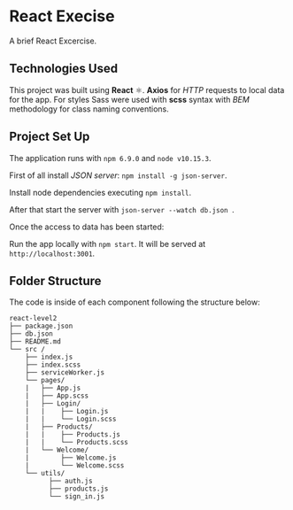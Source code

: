 # React Execise 

A brief React Excercise.

## Technologies Used

This project was built using **React** ⚛️. **Axios** for *HTTP* requests
to local data for the app. For styles Sass were used with **scss** syntax with *BEM* methodology for class naming conventions.

## Project Set Up
The application runs with `npm 6.9.0` and `node v10.15.3`.

  First of all install *JSON server*: `npm install -g json-server`.
  
  Install node dependencies executing `npm install`.

  After that start the server with `json-server --watch db.json `.

  Once the access to data has been started:

  Run the app locally with `npm start`. It will be served at `http://localhost:3001`.

## Folder Structure

The code is inside of each component following the structure below:

```
react-level2
├── package.json
├── db.json
├── README.md
└── src /
    ├── index.js
    ├── index.scss
    ├── serviceWorker.js
    └── pages/
    |   ├── App.js
    |   ├── App.scss
    |   ├── Login/
    |   |    ├── Login.js
    |   |    └── Login.scss
    |   ├── Products/
    |   |    ├── Products.js
    |   |    └── Products.scss
    |   └── Welcome/
    |        ├── Welcome.js
    |        └── Welcome.scss
    └── utils/
          ├── auth.js
          ├── products.js
          └── sign_in.js
        
```